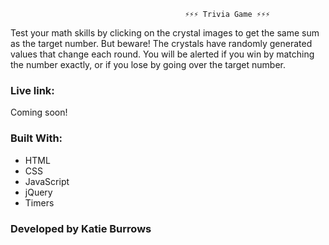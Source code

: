                                            ⚡⚡⚡ Trivia Game ⚡⚡⚡

Test your math skills by clicking on the crystal images to get the same sum as the target number.  But beware!  The crystals have randomly generated values that change each round.  You will be alerted if you win by matching the number exactly, or if you lose by going over the target number.

### Live link:
Coming soon!

### Built With:
* HTML
* CSS
* JavaScript
* jQuery
* Timers

### Developed by Katie Burrows
                                            
